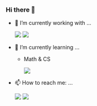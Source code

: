 ### Hi there 👋


- 🔭 I’m currently working with ...

    <img src="https://img.shields.io/badge/python-blue?style=flat-square&logo=Python&logoColor=white"/></a>
    <img src="https://img.shields.io/badge/PyTorch-red?style=flat-square&logo=Python&logoColor=white"/></a>
    


- 🌱 I’m currently learning ...
    - Math & CS
    
      <a href="https://abstracted-conifer-adb.notion.site/Mathematics-CS-83cb2452e4344d2b9a11f8416341994e"><img src="https://img.shields.io/badge/blog-black?style=flat-square&logo=Notion&logoColor=white&link=https://abstracted-conifer-adb.notion.site/Mathematics-CS-83cb2452e4344d2b9a11f8416341994e"/></a> 


- 📫 How to reach me: ...

    <a href="mailto:wnduq08217@naver.com"><img src="https://img.shields.io/badge/naver-green?style=flat-square&logo=Naver&logoColor=white&link=mailto:wnduq08217@Naver.com"/></a> 
    <a href="mailto:xorms08217@gmail.com"><img src="https://img.shields.io/badge/Gmail-red?style=flat-square&logo=Gmail&logoColor=white&link=mailto:xorms08217@gmail.com"/></a> 


<!--
**100jy/100jy** is a ✨ _special_ ✨ repository because its `README.md` (this file) appears on your GitHub profile.

Here are some ideas to get you started:

- 🔭 I’m currently working on ...
- 🌱 I’m currently learning ...
- 👯 I’m looking to collaborate on ...
- 🤔 I’m looking for help with ...
- 💬 Ask me about ...
- 📫 How to reach me: ...
- 😄 Pronouns: ...
- ⚡ Fun fact: ...
-->
